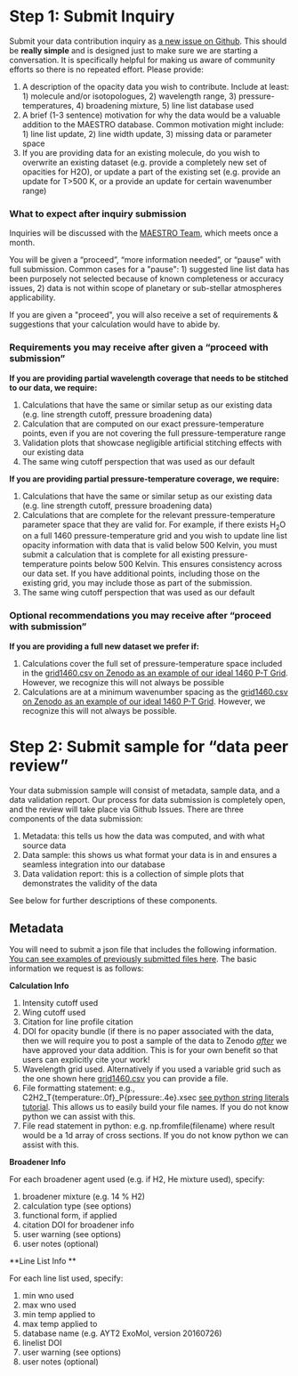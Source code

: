 
# Step 1: Submit Inquiry

Submit your data contribution inquiry as [a new issue on Github](https://github.com/maestro-opacities/submit-data/issues/new/choose). This should be **really simple** and is designed just to make sure we are starting a conversation. It is specifically helpful for making us aware of community efforts so there is no repeated effort. Please provide:

1. A description of the opacity data you wish to contribute. Include at least: 1) molecule and/or isotopologues, 2) wavelength range, 3) pressure-temperatures, 4) broadening mixture, 5) line list database used
2. A brief (1-3 sentence) motivation for why the data would be a valuable addition to the MAESTRO database. Common motivation might include: 1) line list update, 2) line width update, 3) missing data or parameter space
3. If you are providing data for an existing molecule, do you wish to overwrite an existing dataset (e.g. provide a completely new set of opacities for H2O), or update a part of the existing set (e.g. provide an update for T>500 K, or a provide an update for certain wavenumber range)


### What to expect after inquiry submission 

Inquiries will be discussed with the [MAESTRO Team](https://github.com/maestro-opacities/submit-data/#the-team), which meets once a month. 

You will be given a “proceed”, “more information needed”, or “pause” with full submission. Common cases for a "pause": 1) suggested line list data has been purposely not selected because of known completeness or accuracy issues, 2) data is not within scope of planetary or sub-stellar atmospheres applicability. 

If you are given a "proceed", you will also receive a set of requirements & suggestions that your calculation would have to abide by. 


### Requirements you may receive after given a “proceed with submission”

**If you are providing partial wavelength coverage that needs to be stitched to our data, we require:**


1. Calculations that have the same or similar setup as our existing data (e.g. line strength cutoff, pressure broadening data)
2. Calculation that are computed on our exact pressure-temperature points, even if you are not covering the full pressure-temperature range
3. Validation plots that showcase negligible artificial stitching effects with our existing data 
4. The same wing cutoff perspection that was used as our default

**If you are providing partial pressure-temperature coverage, we require:**

1. Calculations that have the same or similar setup as our existing data (e.g. line strength cutoff, pressure broadening data)
2. Calculations that are complete for the relevant pressure-temperature parameter space that they are valid for. For example, if there exists H<sub>2</sub>O on a full 1460 pressure-temperature grid and you wish to update line list opacity information with data that is valid below 500 Kelvin, you must submit a calculation that is complete for all existing pressure-temperature points below 500 Kelvin. This ensures consistency across our data set. If you have additional points, including those on the existing grid, you may include those as part of the submission.  
3. The same wing cutoff perspection that was used as our default

### Optional recommendations you may receive after “proceed with submission”

**If you are providing a full new dataset we prefer if:**

1. Calculations cover the full set of pressure-temperature space included in the [grid1460.csv on Zenodo as an example of our ideal 1460 P-T Grid](https://zenodo.org/record/4458189#.Y2Kyb-zMI8Y). However, we recognize this will not always be possible 
2. Calculations are at a minimum wavenumber spacing as the [grid1460.csv on Zenodo as an example of our ideal 1460 P-T Grid](https://zenodo.org/record/4458189#.Y2Kyb-zMI8Y). However, we recognize this will not always be possible. 


# Step 2: Submit sample for “data peer review”

Your data submission sample will consist of metadata, sample data, and a data validation report. Our process for data submission is completely open, and the review will take place via Github Issues. There are three components of the data submission: 

1. Metadata: this tells us how the data was computed, and with what source data
2. Data sample: this shows us what format your data is in and ensures a seamless integration into our database 
3. Data validation report: this is a collection of simple plots that demonstrates the validity of the data 

See below for further descriptions of these components. 

## Metadata

You will need to submit a json file that includes the following information. [You can see examples of previously submitted files here](https://github.com/maestro-opacities/submit-data/tree/main/examples/metadata). The basic information we request is as follows:

**Calculation Info**

1.  Intensity cutoff used
2.  Wing cutoff used
3.  Citation for line profile citation
4.  DOI for opacity bundle (if there is no paper associated with the data, then we will require you to post a sample of the data to Zenodo _<span style="text-decoration:underline;">after</span>_ we have approved your data addition. This is for your own benefit so that users can explicitly cite your work! 
5.  Wavelength grid used. Alternatively if you used a variable grid such as the one shown here [grid1460.csv](https://zenodo.org/record/4458189#.Y2Kyb-zMI8Y) you can provide a file.
6.  File formatting statement: e.g., C2H2_T{temperature:.0f}_P{pressure:.4e}.xsec [see python string literals tutorial](https://docs.python.org/3/tutorial/inputoutput.html#formatted-string-literals). This allows us to easily build your file names. If you do not know python we can assist with this. 
7.  File read statement in python: e.g. np.fromfile(filename) where result would be a 1d array of cross sections. If you do not know python we can assist with this. 

**Broadener Info**

For each broadener agent used (e.g. if H2, He mixture used), specify:

1.  broadener mixture (e.g. 14 % H2)
2.  calculation type (see options)
3.  functional form, if applied
4.  citation DOI for broadener info
5.  user warning (see options)
6.  user notes (optional)

**Line List Info **

For each line list used, specify:

1.  min wno used
2.  max wno used
3.  min temp applied to
4.  max temp applied to
5.  database name (e.g. AYT2 ExoMol, version 20160726)
6.  linelist DOI
7.  user warning (see options)
8.  user notes (optional)


